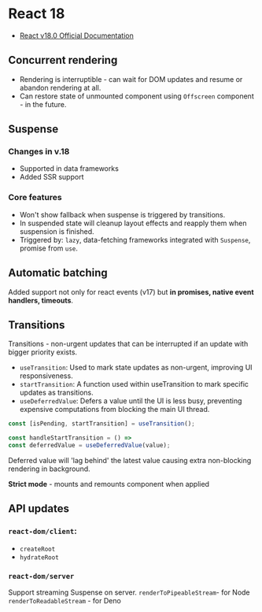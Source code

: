 # React 18

- [React v18.0 Official Documentation](https://react.dev/blog/2022/03/29/react-v18)

## Concurrent rendering

- Rendering is interruptible - can wait for DOM updates and resume or abandon rendering at all.
- Can restore state of unmounted component using `Offscreen` component - in the future.

## Suspense

### Changes in v.18

- Supported in data frameworks
- Added SSR support

### Core features

- Won't show fallback when suspense is triggered by transitions.
- In suspended state will cleanup layout effects and reapply them when suspension is finished.
- Triggered by: `lazy`, data-fetching frameworks integrated with `Suspense`, promise from `use`.

## Automatic batching

Added support not only for react events (v17) but **in promises, native event handlers, timeouts**.

## Transitions

Transitions - non-urgent updates that can be interrupted if an update with bigger priority exists.

- `useTransition`: Used to mark state updates as non-urgent, improving UI responsiveness.
- `startTransition`: A function used within useTransition to mark specific updates as transitions.
- `useDeferredValue`: Defers a value until the UI is less busy, preventing expensive computations from blocking the main UI thread.

```js
const [isPending, startTransition] = useTransition();

const handleStartTransition = () =>
const deferredValue = useDeferredValue(value);
```

Deferred value will 'lag behind' the latest value causing extra non-blocking rendering in background.

**Strict mode** - mounts and remounts component when applied

## API updates

### `react-dom/client`:

- `createRoot`
- `hydrateRoot`

### `react-dom/server`

Support streaming Suspense on server.
`renderToPipeableStream`- for Node
`renderToReadableStream` - for Deno
